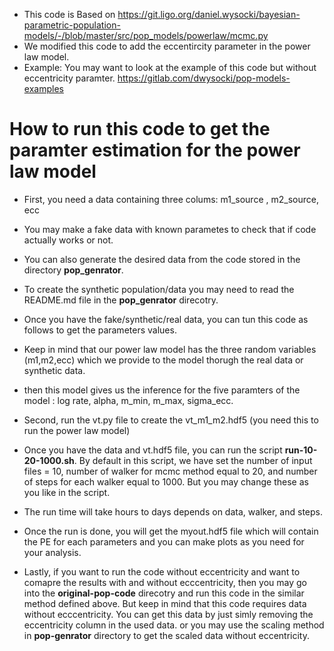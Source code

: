 
* This code is Based on https://git.ligo.org/daniel.wysocki/bayesian-parametric-population-models/-/blob/master/src/pop_models/powerlaw/mcmc.py
* We modified this code to add the eccentircity parameter in the power law model.
* Example: You may want to look at the example of this code but without eccentricity paramter. https://gitlab.com/dwysocki/pop-models-examples

# How to run this code to get the paramter estimation for the power law model

* First, you need a data containing three colums: m1_source , m2_source, ecc
* You may make a fake data with known parametes to check that if code actually works or not.
* You can also generate the desired data from the code stored in the directory **pop_genrator**.
* To create the synthetic population/data you may need to read the README.md file in the **pop_genrator** direcotry.
* Once you have the fake/synthetic/real data, you can tun this code as follows to get the parameters values.
* Keep in mind that our power law model has the three random variables (m1,m2,ecc) which we provide to the model thorugh the real data or synthetic data.
* then this model gives us the inference for the five paramters of the model : log rate, alpha, m_min, m_max, sigma_ecc.
* Second, run the vt.py file to create the vt_m1_m2.hdf5 (you need this to run the power law model)
* Once you have the data and vt.hdf5 file, you can run the script **run-10-20-1000.sh**. By default in this script, we have set the number of input files = 10, number of walker for mcmc method equal to 20, and number of steps for each walker equal to 1000. But you may change these as you like in the script.
* The run time will take hours to days depends on data, walker, and steps.
* Once the run is done, you will get the myout.hdf5 file which will contain the PE for each parameters and you can make plots as you need for your analysis.


* Lastly, if you want to run the code without eccentricity and want to comapre the results with and without ecccentricity, then you may go into the **original-pop-code** direcotry and run this code in the similar method defined above. But keep in mind that this code requires data without ecccentricity. You can get this data by just simly removing the eccentricity column in the used data. or you may use the scaling method in **pop-genrator** directory to get the scaled data without eccentricity.
